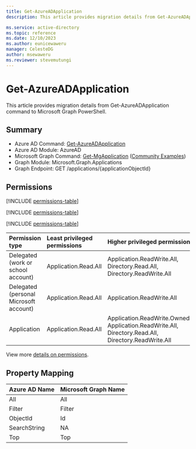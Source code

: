 ```yaml
---
title: Get-AzureADApplication
description: This article provides migration details from Get-AzureADApplication command to Microsoft Graph PowerShell.

ms.service: active-directory
ms.topic: reference
ms.date: 12/10/2023
ms.author: eunicewaweru
manager: CelesteDG
author: msewaweru
ms.reviewer: stevemutungi
---
```


# Get-AzureADApplication

This article provides migration details from Get-AzureADApplication command to Microsoft Graph PowerShell.

## Summary

+ Azure AD Command: [Get-AzureADApplication](/powershell/module/azuread/get-azureadapplication)
+ Azure AD Module: AzureAD
+ Microsoft Graph Command: [Get-MgApplication](/powershell/module/microsoft.graph.applications/get-mgapplication) ([Community Examples](https://github.com/orgs/msgraph/discussions?discussions_q=Get-MgApplication))
+ Graph Module: Microsoft.Graph.Applications
+ Graph Endpoint:  GET /applications/{applicationObjectId}

## Permissions

[!INCLUDE [permissions-table](~/../api-reference/v1.0/includes/permissions/user-get-permissions.md)]

[!INCLUDE [permissions-table](~/api-reference/v1.0/includes/permissions/user-get-permissions.md)]

[!INCLUDE [permissions-table](~/../../../../../api-reference/v1.0/includes/permissions/user-get-permissions.md)]

|Permission type|Least privileged permissions|Higher privileged permissions|
|:---|:---|:---|
|Delegated (work or school account)|Application.Read.All|Application.ReadWrite.All, Directory.Read.All, Directory.ReadWrite.All|
|Delegated (personal Microsoft account)|Application.Read.All|Application.ReadWrite.All|
|Application|Application.Read.All|Application.ReadWrite.OwnedBy, Application.ReadWrite.All, Directory.Read.All, Directory.ReadWrite.All|

View more [details on permissions](/graph/api/application-get#permissions).

## Property Mapping

|Azure AD Name|Microsoft Graph Name|
|---|---|
|All|All|
|Filter|Filter|
|ObjectId|Id|
|SearchString|NA|
|Top|Top|